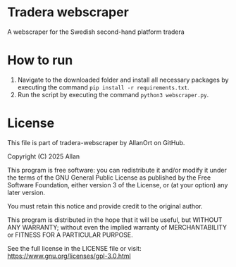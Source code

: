 # Tradera webscraper
A webscraper for the Swedish second-hand platform tradera

# How to run
1. Navigate to the downloaded folder and install all necessary packages by executing the command `pip install -r requirements.txt`.
2. Run the script by executing the command `python3 webscraper.py`.

# License
This file is part of tradera-webscraper by AllanOrt on GitHub.

Copyright (C) 2025 Allan

This program is free software: you can redistribute it and/or modify
it under the terms of the GNU General Public License as published by
the Free Software Foundation, either version 3 of the License, or
(at your option) any later version.

You must retain this notice and provide credit to the original author.

This program is distributed in the hope that it will be useful,
but WITHOUT ANY WARRANTY; without even the implied warranty of
MERCHANTABILITY or FITNESS FOR A PARTICULAR PURPOSE.

See the full license in the LICENSE file or visit: https://www.gnu.org/licenses/gpl-3.0.html
